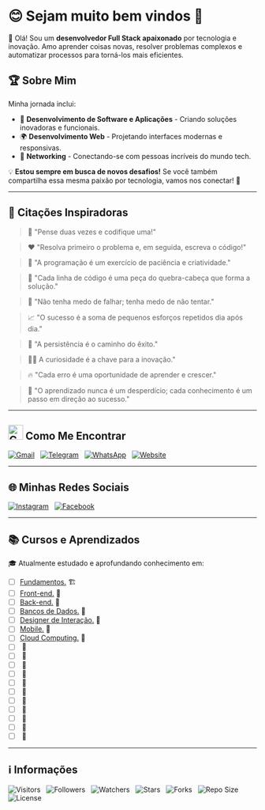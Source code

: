 <!-- Título -->
# &#128522; Sejam muito bem vindos &#128075;

<!-- Introdução -->
&#128075; Olá! Sou um **desenvolvedor Full Stack apaixonado** por tecnologia e inovação. Amo aprender coisas novas, resolver problemas complexos e automatizar processos para torná-los mais eficientes.

## &#127942; Sobre Mim

Minha jornada inclui:

* &#127919; **Desenvolvimento de Software e Aplicações** - Criando soluções inovadoras e funcionais.
* &#127757; **Desenvolvimento Web** - Projetando interfaces modernas e responsivas.
* &#129309; **Networking** - Conectando-se com pessoas incríveis do mundo tech.

&#128161; **Estou sempre em busca de novos desafios!** Se você também compartilha essa mesma paixão por tecnologia, vamos nos conectar! &#128640;

---

<!-- Frases motivacionais -->
## &#128220; Citações Inspiradoras

> &#129504; "Pense duas vezes e codifique uma!"

> &#10084;&#65039; "Resolva primeiro o problema e, em seguida, escreva o código!"

> &#128295; "A programação é um exercício de paciência e criatividade."

> &#129488; "Cada linha de código é uma peça do quebra-cabeça que forma a solução."

> &#127775; "Não tenha medo de falhar; tenha medo de não tentar."

> &#128200; "O sucesso é a soma de pequenos esforços repetidos dia após dia."

> &#128170; "A persistência é o caminho do êxito."

> &#128373;&#8205;&#9794;&#65039; A curiosidade é a chave para a inovação."

> &#128293; "Cada erro é uma oportunidade de aprender e crescer."

> &#127793; "O aprendizado nunca é um desperdício; cada conhecimento é um passo em direção ao sucesso."

---

<!-- Contatos -->
## <img src="https://media.giphy.com/media/7nXBJW6aiB1Zd6MMcv/giphy.gif" width="30" alt="Contatos"> Como Me Encontrar

[![Gmail](https://img.shields.io/badge/Gmail-000fff.svg?style=p&logo=Gmail&logoColor=ffffff&labelColor=800080)](mailto:vanderley.1109+github@gmail.com "E-mail")
&nbsp;
[![Telegram](https://img.shields.io/badge/Telegram-000fff.svg?style=p&logo=Telegram&logoColor=ffffff&labelColor=800080)](https://t.me/Devsgeeknerd "Telegram")
&nbsp;
[![WhatsApp](https://img.shields.io/badge/WhatsApp-000fff.svg?style=p&logo=WhatsApp&logoColor=ffffff&labelColor=800080)](https:// "Em breve!")
&nbsp;
[![Website](https://img.shields.io/badge/Website-000fff.svg?style=p&logo=About.me&logoColor=ffffff&labelColor=800080)](https:// "Em breve!")

---

<!-- Redes sociais para engajamento -->
## &#127760; Minhas Redes Sociais  

<!-- [![LinkedIn](https://img.shields.io/badge/LinkedIn-000fff.svg?style=p&logo=LinkedIn&logoColor=ffffff&labelColor=800080)](https://www.linkedin.com/in/devsgeeknerd "LinkedIn ")
&nbsp; -->
[![Instagram](https://img.shields.io/badge/Instagram-000fff.svg?style=p&logo=Instagram&logoColor=ffffff&labelColor=800080)](https://instagram.com/devsgeeknerd "Instagram")
&nbsp;
[![Facebook](https://img.shields.io/badge/Facebook-000fff.svg?style=p&logo=Facebook&logoColor=ffffff&labelColor=800080)](https://facebook.com/Devsgeeknerd "Facebook")

---

## &#128218; Cursos e Aprendizados

&#127891; Atualmente estudado e aprofundando conhecimento em:

* [ ] [Fundamentos.](https://github.com/Devsgeeknerd/cat-fun) &#127959;&#65039;
* [ ] [Front-end.](https://github.com/Devsgeeknerd/cat-fro-end) &#128679;
* [ ] [Back-end.](https://github.com/Devsgeeknerd/cat-bac-end) &#128679;
* [ ] [Bancos de Dados.](https://github.com/Devsgeeknerd/cat-ban-dad) &#128679;
* [ ] [Designer de Interação.](https://github.com/Devsgeeknerd/cat-des-int) &#128679;
* [ ] [Mobile.](https://github.com/Devsgeeknerd/cat-mob) &#128679;
* [ ] [Cloud Computing.](https://github.com/Devsgeeknerd/cat-clo-com) &#128679;
* [ ] []() &#128679;
* [ ] []() &#128679;
* [ ] []() &#128679;
* [ ] []() &#128679;
* [ ] []() &#128679;
* [ ] []() &#128679;
* [ ] []() &#128679;
* [ ] []() &#128679;
* [ ] []() &#128679;
* [ ] []() &#128679;
* [ ] []() &#128679;

---

<!-- Informações -->
## &#8505; Informações

![Visitors](https://api.visitorbadge.io/api/visitors?path=Devsgeeknerd%2FDevsgeeknerd&label=Visitantes&labelColor=%23700070&labelStyle=none&countColor=%23000fff&style=plastic&color=%23ffffff "Total de Visitantes")
&nbsp;
![Followers](https://img.shields.io/github/followers/Devsgeeknerd?style=p&label=Seguidores&labelColor=800080&color=000fff "Total de Seguidores")
&nbsp;
![Watchers](https://img.shields.io/github/watchers/Devsgeeknerd/Devsgeeknerd?style=p&label=Observadores&labelColor=800080&color=000fff "Total de Observadores")
&nbsp;
![Stars](https://img.shields.io/github/stars/Devsgeeknerd/Devsgeeknerd?style=p&label=Estrelas&labelColor=800080&color=000fff "Total de Estrelas")
&nbsp;
![Forks](https://img.shields.io/github/forks/Devsgeeknerd/Devsgeeknerd?style=p&label=Bifurcações&labelColor=800080&color=000fff "Total de Bifurcações")
&nbsp;
![Repo Size](https://img.shields.io/github/repo-size/Devsgeeknerd/Devsgeeknerd?style=p&label=Tamanho&labelColor=800080&color=000fff "Tamanho do Repositório")
&nbsp;
![License](https://img.shields.io/github/license/Devsgeeknerd/Devsgeeknerd?style=p&label=Licença&labelColor=800080&color=000fff "Licença do Repositório")
